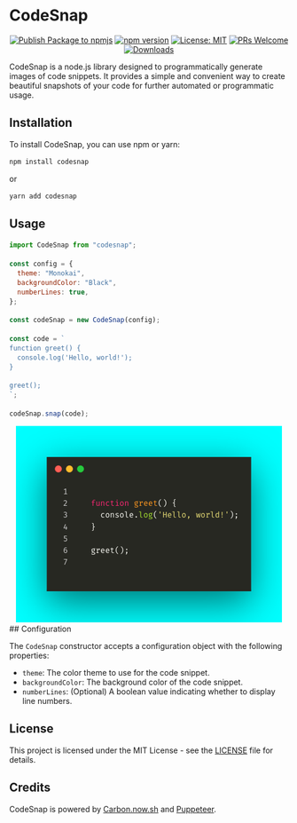# CodeSnap

<!-- markdownlint-disable MD029 -->
<!-- markdownlint-disable MD033 -->
<div align="center">

[![Publish Package to npmjs](https://github.com/francosion042/codesnap/actions/workflows/npm-publish.yml/badge.svg)](https://github.com/francosion042/codesnap/actions/workflows/npm-publish.yml) [![npm version](https://img.shields.io/npm/v/codesnap.svg?style=flat-square)](https://www.npmjs.org/package/codesnap) [![License: MIT](https://img.shields.io/badge/License-MIT-yellow.svg)](https://opensource.org/licenses/MIT) [![PRs Welcome](https://img.shields.io/badge/PRs-welcome-brightgreen.svg)](http://makeapullrequest.com) [![Downloads](https://img.shields.io/npm/dm/codesnap.svg)](https://www.npmjs.com/package/codesnap)

</div>

CodeSnap is a node.js library designed to programmatically generate images of code snippets. It provides a simple and convenient way to create beautiful snapshots of your code for further automated or programmatic usage.

## Installation

To install CodeSnap, you can use npm or yarn:

```bash
npm install codesnap
```

or

```bash
yarn add codesnap
```

## Usage

```javascript
import CodeSnap from "codesnap";

const config = {
  theme: "Monokai",
  backgroundColor: "Black",
  numberLines: true,
};

const codeSnap = new CodeSnap(config);

const code = `
function greet() {
  console.log('Hello, world!');
}

greet();
`;

codeSnap.snap(code);
```
<div align="center">
<img src="examples/codeSnapshot-example.png">
</div>
## Configuration

The `CodeSnap` constructor accepts a configuration object with the following properties:

- `theme`: The color theme to use for the code snippet.
- `backgroundColor`: The background color of the code snippet.
- `numberLines`: (Optional) A boolean value indicating whether to display line numbers.

## License

This project is licensed under the MIT License - see the [LICENSE](LICENSE) file for details.

## Credits

CodeSnap is powered by [Carbon.now.sh](https://carbon.now.sh/) and [Puppeteer](https://github.com/puppeteer/puppeteer).

```markdown

```
